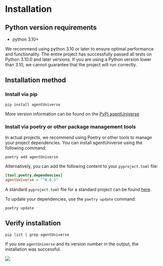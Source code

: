 # Installation
## Python version requirements
- python 3.10+

We recommend using python 3.10 or later to ensure optimal performance and functionality. The entire project has successfully passed all tests on Python 3.10.0 and later versions. If you are using a Python version lower than 3.10, we cannot guarantee that the project will run correctly.



## Installation method
### Install via pip
```shell
pip install agentUniverse
```
More version information can be found on the
[PyPi agentUniverse](https://pypi.org/project/agentUniverse/)

### Install via poetry or other package management tools
In actual projects, we recommend using Poetry or other tools to manage your project dependencies. You can install agentUniverse using the following command:

```shell
poetry add agentUniverse
```

Alternatively, you can add the following content to your `pyproject.toml` file:

```toml
[tool.poetry.dependencies]
agentUniverse = "^0.0.3"
```
A standard `pyproject.toml` file for a standard project can be found [here](../../../../examples/sample_standard_app/pyproject.toml).

To update your dependencies, use the `poetry update` command:
```shell
poetry update
```

## Verify installation
```shell
pip list | grep agentUniverse
```
If you see `agentUniverse` and its version number in the output, the installation was successful.

![](../../_picture/1_2_Installation_0.png)
